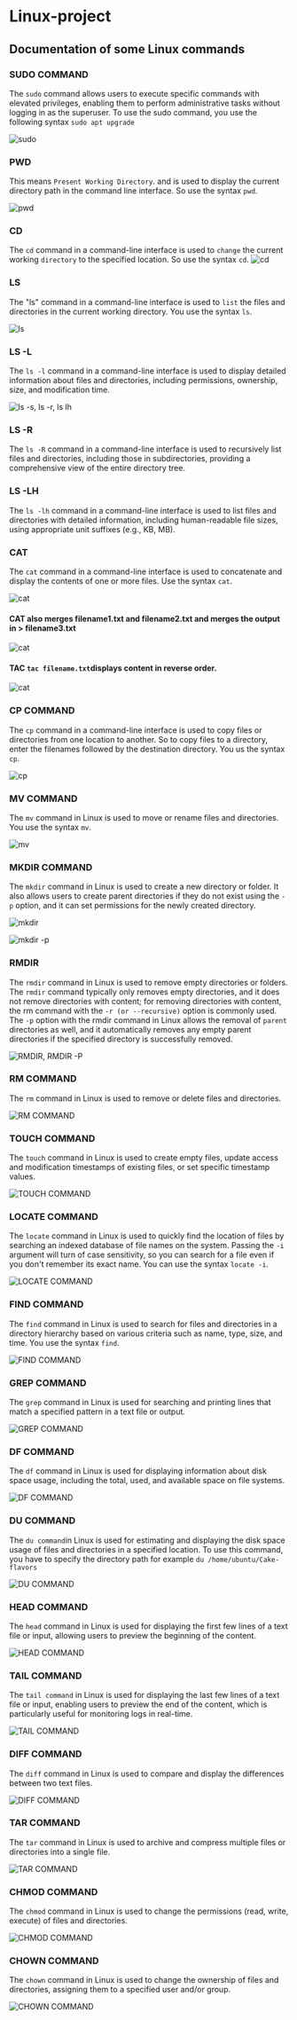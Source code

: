 # Linux-project
## Documentation of some Linux commands
### SUDO COMMAND

The `sudo` command allows users to execute specific commands with elevated privileges, enabling them to perform administrative tasks without logging in as the superuser. To use the sudo command, you use the following syntax `sudo apt upgrade`

![sudo](./img/1.Sudo.png)

### PWD

This means `Present Working Directory`. and is used to display the current directory path in the command line interface. So use the syntax `pwd`.

![pwd](./img/2.pwd.png)



### CD

The `cd` command in a command-line interface is used to `change` the current working `directory` to the specified location. So use the syntax `cd`.
![cd](./img/3.cd.png)

### LS

The "ls" command in a command-line interface is used to `list` the files and directories in the current working directory. You use the syntax `ls`.

![ls](./img/4.ls.png)

### LS -L

The `ls -l` command in a command-line interface is used to display detailed information about files and directories, including permissions, ownership, size, and modification time.

![ls -s, ls -r, ls lh](./img/4b.%20ls%20-a,%20ls%20-r,%20ls%20-lh.png)

### LS -R

The `ls -R` command in a command-line interface is used to recursively list files and directories, including those in subdirectories, providing a comprehensive view of the entire directory tree.

### LS -LH

The `ls -lh` command in a command-line interface is used to list files and directories with detailed information, including human-readable file sizes, using appropriate unit suffixes (e.g., KB, MB).

### CAT

The `cat` command in a command-line interface is used to concatenate and display the contents of one or more files. Use the syntax `cat`.

![cat](./img/5.%20cat.png)
#### CAT also merges filename1.txt and filename2.txt and merges the output in > filename3.txt

![cat](./img/5b.%20cat.png)

#### TAC `tac filename.txt`displays content in reverse order.

![cat](./img/5c.%20cat.png)

### CP COMMAND

The `cp` command in a command-line interface is used to copy files or directories from one location to another. So to copy files to a directory, enter the filenames followed by the destination directory. You us the syntax `cp`.



![cp](./img/6.cp.png)


### MV COMMAND

The `mv` command in Linux is used to move or rename files and directories. You use the syntax `mv`.

![mv](./img/7.MV%20COMMAND.png)


### MKDIR COMMAND

The `mkdir` command in Linux is used to create a new directory or folder.
It also allows users to create parent directories if they do not exist using the `-p` option, and it can set permissions for the newly created directory.

![mkdir](./img/8.MKDIR.png)


![mkdir -p](./img/8B.%20MKDIR%20-P.png)

### RMDIR


The `rmdir` command in Linux is used to remove empty directories or folders. The `rmdir` command typically only removes empty directories, and it does not remove directories with content; for removing directories with content, the rm command with the `-r (or --recursive)` option is commonly used. The `-p` option with the rmdir command in Linux allows the removal of `parent` directories as well, and it automatically removes any empty parent directories if the specified directory is successfully removed.

![RMDIR, RMDIR -P](./img/9.%20RMDIR,%20RMDIR%20-P.png)

### RM COMMAND

The `rm` command in Linux is used to remove or delete files and directories.

![RM COMMAND](./img/10.%20RM%20COMMAND.png)

### TOUCH COMMAND

The `touch` command in Linux is used to create empty files, update access and modification timestamps of existing files, or set specific timestamp values.


![TOUCH COMMAND](./img/011.%20TOUCH%20COMMAND.png)

### LOCATE COMMAND

The `locate` command in Linux is used to quickly find the location of files by searching an indexed database of file names on the system. Passing the `-i` argument will turn of case sensitivity, so you can search for a file even if you don't remember its exact name. You can use the syntax `locate -i`.


![LOCATE COMMAND](./img/012.LOCATE%20COMMAND.png)

### FIND COMMAND


The `find` command in Linux is used to search for files and directories in a directory hierarchy based on various criteria such as name, type, size, and time. You use the syntax `find`.

![FIND COMMAND](./img/013.FIND%20COMMAND.png)

### GREP COMMAND

The `grep` command in Linux is used for searching and printing lines that match a specified pattern in a text file or output.

![GREP COMMAND](./img/014.GREP%20COMMAND.png)

### DF COMMAND

The `df` command in Linux is used for displaying information about disk space usage, including the total, used, and available space on file systems.

![DF COMMAND](./img/015.DF%20COMMAND.png)

### DU COMMAND

The `du command`in Linux is used for estimating and displaying the disk space usage of files and directories in a specified location. To use this command, you have to specify the directory path for example `du /home/ubuntu/Cake-flavors`

![DU COMMAND](./img/O16.DU%20COMMAND.png)

### HEAD COMMAND


The `head` command in Linux is used for displaying the first few lines of a text file or input, allowing users to preview the beginning of the content.

![HEAD COMMAND](./img/017.HEAD%20COMMAND.png)

### TAIL COMMAND


The `tail command` in Linux is used for displaying the last few lines of a text file or input, enabling users to preview the end of the content, which is particularly useful for monitoring logs in real-time.

![TAIL COMMAND](./img/018.TAIL%20COMMAND.png)

### DIFF COMMAND


The `diff` command in Linux is used to compare and display the differences between two text files.

![DIFF COMMAND](./img/019.DIFF%20COMMAND.png)

### TAR COMMAND

The `tar` command in Linux is used to archive and compress multiple files or directories into a single file.

![TAR COMMAND](./img/020.TAR%20COMMAND.png)


### CHMOD COMMAND

The `chmod` command in Linux is used to change the permissions (read, write, execute) of files and directories.


![CHMOD COMMAND](./img/021.CHMOD%20COMMAND.png)

### CHOWN COMMAND

The `chown` command in Linux is used to change the ownership of files and directories, assigning them to a specified user and/or group.

![CHOWN COMMAND](./img/022.CHOWN%20COMMAND.png)


###